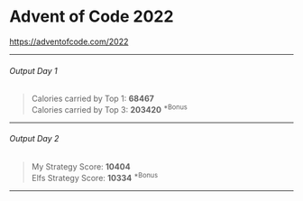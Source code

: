 # Advent of Code 2022
<https://adventofcode.com/2022>
***
###### Output Day 1
>Calories carried by Top 1: **68467**<br>
>Calories carried by Top 3: **203420** <sup>*Bonus</sup>
***
###### Output Day 2
>My Strategy Score: **10404**<br>
>Elfs Strategy Score: **10334** <sup>*Bonus</sup>
***
